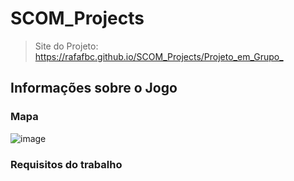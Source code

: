 # SCOM_Projects

> Site do Projeto: <https://rafafbc.github.io/SCOM_Projects/Projeto_em_Grupo_>

## Informações sobre o Jogo
### Mapa
![image](https://github.com/user-attachments/assets/a10dd352-335c-42d0-ba92-d4a577f6413a)

### Requisitos do trabalho
